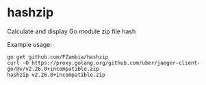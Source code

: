 # hashzip

Calculate and display Go module zip file hash

Example usage:

```
go get github.com/FZambia/hashzip
curl -O https://proxy.golang.org/github.com/uber/jaeger-client-go/@v/v2.26.0+incompatible.zip
hashzip v2.26.0+incompatible.zip
```
